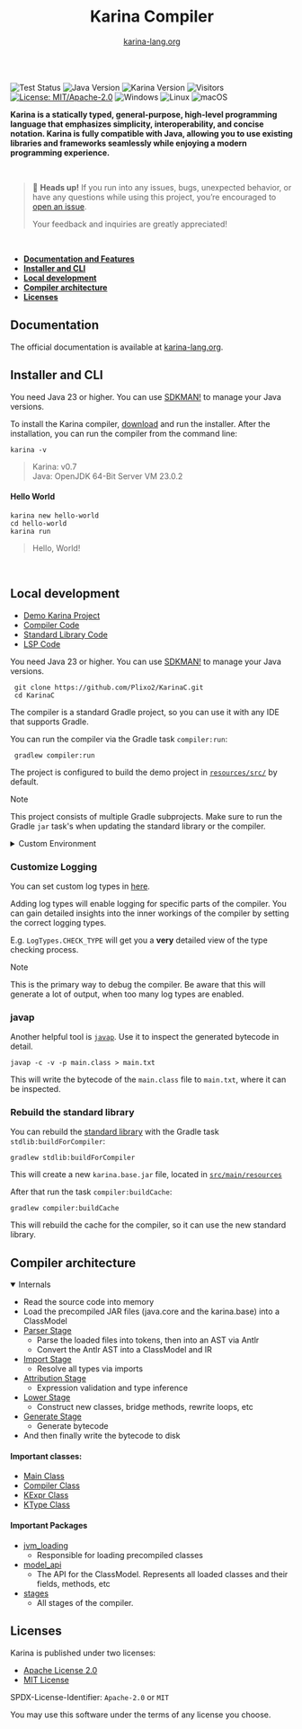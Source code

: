 

<div align="center">

<h1 align="center">Karina Compiler</h1>
<a href="https://karina-lang.org/">
  karina-lang.org
</a>

</div>

<br>
<br>
<br>

![Test Status](https://github.com/Plixo2/KarinaC/actions/workflows/gradle.yml/badge.svg)
![Java Version](https://img.shields.io/badge/Java-23+-orange)
![Karina Version](https://img.shields.io/badge/Karina-v0.7-8A2BE2)
![Visitors](https://visitor-badge.laobi.icu/badge?page_id=plixo.karinac)
[![License: MIT/Apache-2.0](https://img.shields.io/badge/License-Apache--2.0%20%7C%20MIT-blue)](https://opensource.org/licenses/MIT)
![Windows](https://img.shields.io/badge/Windows-0078D6?style=flat)
![Linux](https://img.shields.io/badge/Linux-FCC624?style=flat&logo=linux&logoColor=black)
![macOS](https://img.shields.io/badge/macOS-000000?style=flat&logo=apple&logoColor=white)
<br>

**Karina is a statically typed, general-purpose, high-level programming language that emphasizes simplicity, 
interoperability, and concise notation. Karina is fully compatible with Java, allowing you to use existing libraries and 
frameworks seamlessly while enjoying a modern programming experience.**

<br>

> 📢 **Heads up!** If you run into any issues, bugs, unexpected behavior, or have any questions while using this project, you’re encouraged to [open an issue](https://github.com/Plixo2/KarinaC/issues/new).
>
> Your feedback and inquiries are greatly appreciated!

<br>

- [**Documentation and Features**](#Documentation)
- [**Installer and CLI**](#Installer-and-CLI)
- [**Local development**](#Local-development)
- [**Compiler architecture**](#Compiler-architecture)
- [**Licenses**](#Licenses)


## Documentation

The official documentation is available at
[karina-lang.org](https://karina-lang.org/guide/hello.html).


## Installer and CLI

You need Java 23 or higher.
You can use [SDKMAN!](https://sdkman.io/) to manage your Java versions.

To install the Karina compiler, [download](https://github.com/Plixo2/KarinaC/releases/latest) and run the installer.
After the installation, you can run the compiler from the command line:

```shell
karina -v
```
> Karina: v0.7 \
> Java: OpenJDK 64-Bit Server VM 23.0.2


#### Hello World

```shell
karina new hello-world
cd hello-world
karina run
```

> Hello, World!


<br>

## Local development

- [Demo Karina Project](resources/src/)
- [Compiler Code](compiler/)
- [Standard Library Code](stdlib/)
- [LSP Code](lsp/)

You need Java 23 or higher.
You can use [SDKMAN!](https://sdkman.io/) to manage your Java versions.


```shell
 git clone https://github.com/Plixo2/KarinaC.git
 cd KarinaC
```

The compiler is a standard Gradle project, so you can use it with any IDE that supports Gradle.

You can run the compiler via the Gradle task `compiler:run`:

```shell
 gradlew compiler:run
```

The project is configured to build the demo project in [`resources/src/`](resources/src) by default.


> [!NOTE]
> This project consists of multiple Gradle subprojects. Make sure to run the Gradle `jar` task's when updating the standard library or the compiler.


<details> <summary>Custom Environment</summary>


You can set System environment flags via [build.gradle](build.gradle) or the vm arguments in your IDE.

```groovy
application {
  // ...
  applicationDefaultJvmArgs = ['-Dkarina.source="resources/local/"'] // set the source folder to your local dev folder
}
```

### Flags:

#### karina.source
> `karina.source="<src folder>"`

Points to your local development folder. Defaults to `resources/src/`

#### karina.out
> `karina.out="<build file>"`

Specifies the output JAR file. Defaults to `resources/out/build.jar`

#### karina.classes
> `karina.classes="<true/false>"`

Enables/Disables the generation of .class files. Defaults to `true`

#### karina.flight
> `karina.flight="<debug file>"`

Specifies the debug flight recorder file path. Defaults to `resources/flight.txt`

#### karina.console
> `karina.console="<true/false>"`

Enables/Disables the flight recorder output to the console. Defaults to `true`

#### karina.binary
> `karina.binary="<true/false>"`

Enables/Disables the usage of a binary format for faster reading of precompiled classes.
Can improve startup performance by over 20 times, but untested and may cause issues.
Defaults to `false`



#### karina.logging

> `karina.logging="<none/basic/verbose/verbose_jvm>"`

Enables/Disables the flight recorder output to the console. Defaults to `none`.
Useful for debugging the compiler.


</details>

### Customize Logging
You can set custom log types in
[here](compiler/src/main/java/org/karina/lang/compiler/logging/Log.java#L53).

Adding log types will enable logging for specific parts of the compiler.
You can gain detailed insights into the inner workings of the compiler
by setting the correct logging types.


E.g. `LogTypes.CHECK_TYPE` will get you a **very** detailed view of the type checking process.

> [!NOTE]
> This is the primary way to debug the compiler.
> Be aware that this will generate a lot of output, when too many log types are enabled.

### javap

Another helpful tool is [`javap`](https://docs.oracle.com/en/java/javase/21/docs/specs/man/javap.html). Use it to inspect the generated bytecode in detail.

```shell
javap -c -v -p main.class > main.txt
```
This will write the bytecode of the `main.class` file to `main.txt`, where it can be inspected.


### Rebuild the standard library

You can rebuild the [standard library](stdlib/src/main/java/karina/lang/) with the
Gradle task `stdlib:buildForCompiler`:

```shell
gradlew stdlib:buildForCompiler
```

This will create a new  `karina.base.jar` file, located in [`src/main/resources`](compiler/src/main/resources)

After that run the task `compiler:buildCache`:
```shell
gradlew compiler:buildCache
```

This will rebuild the cache for the compiler, so it can use the new standard library.

## Compiler architecture

<details open>

<summary>Internals</summary>


- Read the source code into memory
- Load the precompiled JAR files (java.core and the karina.base) into a ClassModel 
- [Parser Stage](compiler/src/main/java/org/karina/lang/compiler/stages/parser/ParseProcessor.java)
  - Parse the loaded files into tokens, then into an AST via Antlr
  - Convert the Antlr AST into a ClassModel and IR
- [Import Stage](compiler/src/main/java/org/karina/lang/compiler/stages/imports/ImportProcessor.java)
  - Resolve all types via imports
- [Attribution Stage](compiler/src/main/java/org/karina/lang/compiler/stages/attrib/AttributionProcessor.java)
  - Expression validation and type inference
- [Lower Stage](compiler/src/main/java/org/karina/lang/compiler/stages/lower/LoweringProcessor.java)
  - Construct new classes, bridge methods, rewrite loops, etc
- [Generate Stage](compiler/src/main/java/org/karina/lang/compiler/stages/generate/GenerationProcessor.java)
  - Generate bytecode
- And then finally write the bytecode to disk

#### Important classes:
- [Main Class](compiler/src/main/java/org/karina/lang/compiler/Main.java)
- [Compiler Class](compiler/src/main/java/org/karina/lang/compiler/KarinaCompiler.java)
- [KExpr Class](compiler/src/main/java/org/karina/lang/compiler/utils/KExpr.java)
- [KType Class](compiler/src/main/java/org/karina/lang/compiler/utils/KType.java)

#### Important Packages
- [jvm_loading](compiler/src/main/java/org/karina/lang/compiler/jvm_loading)
  - Responsible for loading precompiled classes
- [model_api](compiler/src/main/java/org/karina/lang/compiler/model_api)
  - The API for the ClassModel. Represents all loaded classes and their fields, methods, etc
- [stages](compiler/src/main/java/org/karina/lang/compiler/stages)
  - All stages of the compiler.

</details>


## Licenses

Karina is published under two licenses:
- [Apache License 2.0](https://www.apache.org/licenses/LICENSE-2.0.txt)
- [MIT License](https://opensource.org/license/mit/)

SPDX-License-Identifier: `Apache-2.0` or `MIT`

You may use this software under the terms of any license you choose.
